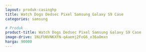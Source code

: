 ```yaml
---
layout: produk-casinghp
title: Watch Dogs Dedsec Pixel Samsung Galaxy S9 Case
categories: samsung

# Produk
product-title: Watch Dogs Dedsec Pixel Samsung Galaxy S9 Case
image-drive: 1NiFbNVNKXFN-q4aemj2FoG6_o36aOmxn
harga: 90000
---
```

